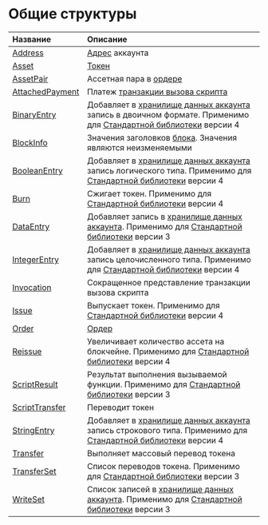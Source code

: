 # Общие структуры

| Название | Описание |
| :--- | :--- |
| [Address](/ru/ride/structures/common-structures/address) | [Адрес](/ru/blockchain/account/address) аккаунта |
| [Asset](/ru/ride/structures/common-structures/asset) | [Токен](/ru/blockchain/token) |
| [AssetPair](/ru/ride/structures/common-structures/asset-pair) | Ассетная пара в [ордере](/ru/blockchain/order) |
| [AttachedPayment](/ru/ride/structures/common-structures/attached-payment) | Платеж [транзакции вызова скрипта](/ru/blockchain/transaction-type/invoke-script-transaction) |
| [BinaryEntry](/ru/ride/structures/script-actions/binary-entry) | Добавляет в [хранилище данных аккаунта](/ru/blockchain/account/account-data-storage) запись в двоичном формате. Применимо для [Стандартной библиотеки](/ru/ride/script/standard-library) версии 4 |
| [BlockInfo](/ru/ride/structures/common-structures/block-info) | Значения заголовков [блока](/ru/blockchain/block). Значения являются неизменяемыми |
| [BooleanEntry](/ru/ride/structures/script-actions/boolean-entry) | Добавляет в [хранилище данных аккаунта](/ru/blockchain/account/account-data-storage) запись логического типа. Применимо для [Стандартной библиотеки](/ru/ride/script/standard-library) версии 4 |
| [Burn](/ru/ride/structures/script-actions/burn) | Сжигает токен. Применимо для [Стандартной библиотеки](/ru/ride/script/standard-library) версии 4 |
| [DataEntry](/ru/ride/structures/script-actions/data-entry) | Добавляет запись в [хранилище данных аккаунта](/ru/blockchain/account/account-data-storage). Применимо для [Стандартной библиотеки](/ru/ride/script/standard-library) версии 3 |
| [IntegerEntry](/ru/ride/structures/script-actions/int-entry) | Добавляет в [хранилище данных аккаунта](/ru/blockchain/account/account-data-storage) запись целочисленного типа. Применимо для [Стандартной библиотеки](/ru/ride/script/standard-library) версии 4 |
| [Invocation](/ru/ride/structures/common-structures/invocation) | Сокращенное представление транзакции вызова скрипта |
| [Issue](/ru/ride/structures/script-actions/issue) | Выпускает токен. Применимо для [Стандартной библиотеки](/ru/ride/script/standard-library) версии 4 |
| [Order](/ru/ride/structures/common-structures/order) | [Oрдер](/ru/blockchain/order) |
| [Reissue](/ru/ride/structures/script-actions/reissue) | Увеличивает количество ассета на блокчейне. Применимо для [Стандартной библиотеки](/ru/ride/script/standard-library) версии 4 |
| [ScriptResult](/ru/ride/structures/script-results/script-result) | Результат выполнения вызываемой функции. Применимо для [Стандартной библиотеки](/ru/ride/script/standard-library) версии 3 |
| [ScriptTransfer](/ru/ride/structures/script-actions/script-transfer) | Переводит токен |
| [StringEntry](/ru/ride/structures/script-actions/string-entry) | Добавляет в [хранилище данных аккаунта](/ru/blockchain/account/account-data-storage) запись строкового типа. Применимо для [Стандартной библиотеки](/ru/ride/script/standard-library) версии 4 |
| [Transfer](/ru/ride/structures/common-structures/transfer) | Выполняет массовый перевод токена |
| [TransferSet](/ru/ride/structures/script-results/transfer-set) | Список переводов токена. Применимо для [Стандартной библиотеки](/ru/ride/script/standard-library) версии 3 |
| [WriteSet](/ru/ride/structures/script-results/write-set) | Список записей в [хранилище данных аккаунта](/ru/blockchain/account/account-data-storage). Применимо для [Стандартной библиотеки](/ru/ride/script/standard-library) версии 3 |
